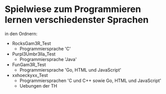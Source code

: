 # Spielwiese zum Programmieren lernen verschiedenster Sprachen

in den Ordnern:
- RocksGam3R_Test 
  - Programmiersprache 'C'
- Purpl3Umbr3lla_Test
  - Programmiersprache 'Java'
- FunGam3R_Test
  - Programmiersprache 'Go, HTML und JavaScript'
- xxhoeckyxx_Test
  - Programmiersprachen 'C und C++ sowie Go, HTML und JavaScript'
  - Uebungen der TH
